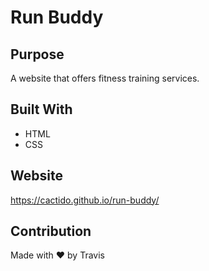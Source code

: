 # Run Buddy

## Purpose
A website that offers fitness training services.

## Built With
* HTML
* CSS

## Website
https://cactido.github.io/run-buddy/

## Contribution
Made with ❤️ by Travis
